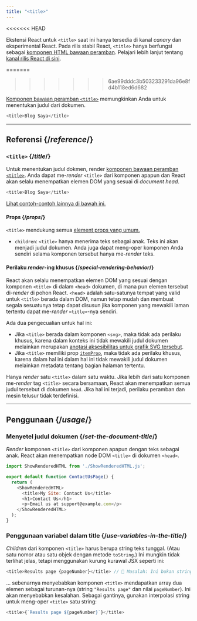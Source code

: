 ```yaml
---
title: "<title>"
---
```


<<<<<<< HEAD
<Canary>

Ekstensi React untuk `<title>` saat ini hanya tersedia di kanal *canary* dan eksperimental React. Pada rilis stabil React, `<title>` hanya berfungsi sebagai [komponen HTML bawaan peramban](https://react.dev/reference/react-dom/components#all-html-components). Pelajari lebih lanjut tentang [kanal rilis React di sini](/community/versioning-policy#all-release-channels).

</Canary>


=======
>>>>>>> 6ae99dddc3b503233291da96e8fd4b118ed6d682
<Intro>

[Komponen bawaan peramban `<title>`](https://developer.mozilla.org/en-US/docs/Web/HTML/Element/title) memungkinkan Anda untuk menentukan judul dari dokumen.

```js
<title>Blog Saya</title>
```

</Intro>

<InlineToc />

---

## Referensi {/*reference*/}

### `<title>` {/*title*/}

Untuk menentukan judul dokmen, render [komponen bawaan peramban `<title>`](https://developer.mozilla.org/en-US/docs/Web/HTML/Element/title). Anda dapat me-*render* `<title>` dari komponen apapun dan React akan selalu menempatkan elemen DOM yang sesuai di *document head*.

```js
<title>Blog Saya</title>
```

[Lihat contoh-contoh lainnya di bawah ini.](#usage)

#### Props {/*props*/}

`<title>` mendukung semua [element props yang umum.](/reference/react-dom/components/common#props)

* `children`: `<title>` hanya menerima teks sebagai anak. Teks ini akan menjadi judul dokumen. Anda juga dapat meng-oper komponen Anda sendiri selama komponen tersebut hanya me-*render* teks.

#### Perilaku *render*-ing khusus {/*special-rendering-behavior*/}

React akan selalu menempatkan elemen DOM yang sesuai dengan komponen `<title>` di dalam `<head>` dokumen, di mana pun elemen tersebut di-*render* di pohon React. `<head>` adalah satu-satunya tempat yang valid untuk `<title>` berada dalam DOM, namun tetap mudah dan membuat segala sesuatunya tetap dapat disusun jika komponen yang mewakili laman tertentu dapat me-*render* `<title>`-nya sendiri. 

Ada dua pengecualian untuk hal ini:
* Jika `<title>` berada dalam komponen `<svg>`, maka tidak ada perilaku khusus, karena dalam konteks ini tidak mewakili judul dokumen melainkan merupakan [anotasi aksesibilitas untuk grafik SVG tersebut](https://developer.mozilla.org/en-US/docs/Web/SVG/Element/title).
* Jika `<title>` memiliki prop [`itemProp`](https://developer.mozilla.org/en-US/docs/Web/HTML/Global_attributes/itemprop), maka tidak ada perilaku khusus, karena dalam hal ini dalam hal ini tidak mewakili judul dokumen melainkan metadata tentang bagian halaman tertentu.

<Pitfall>

Hanya *render* satu `<title>` dalam satu waktu. Jika lebih dari satu komponen me-*render* tag `<title>` secara bersamaan, React akan menempatkan semua judul tersebut di dokumen `head`. Jika hal ini terjadi, perilaku peramban dan mesin telusur tidak terdefinisi.

</Pitfall>

---

## Penggunaan {/*usage*/}

### Menyetel judul dokumen {/*set-the-document-title*/}

*Render* komponen `<title>` dari komponen apapun dengan teks sebagai anak. React akan menempatkan node DOM `<title>` di dokumen `<head>`.

<SandpackWithHTMLOutput>

```js src/App.js active
import ShowRenderedHTML from './ShowRenderedHTML.js';

export default function ContactUsPage() {
  return (
    <ShowRenderedHTML>
      <title>My Site: Contact Us</title>
      <h1>Contact Us</h1>
      <p>Email us at support@example.com</p>
    </ShowRenderedHTML>
  );
}
```

</SandpackWithHTMLOutput>

### Penggunaan variabel dalam title {/*use-variables-in-the-title*/}

*Children* dari komponen `<title>` harus berupa string teks tunggal. (Atau satu nomor atau satu objek dengan metode `toString`.) Ini mungkin tidak terlihat jelas, tetapi menggunakan kurung kurawal JSX seperti ini:

```js
<title>Results page {pageNumber}</title> // 🔴 Masalah: Ini bukan string tunggal
```

... sebenarnya menyebabkan komponen `<title>` mendapatkan array dua elemen sebagai turunan-nya (string `"Results page"` dan nilai `pageNumber`). Ini akan menyebabkan kesalahan. Sebagai gantinya, gunakan interpolasi string untuk meng-oper `<title>` satu string:

```js
<title>{`Results page ${pageNumber}`}</title>
```


